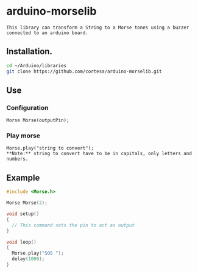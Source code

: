 # arduino-morselib
    This library can transform a String to a Morse tones using a buzzer connected to an arduino board.

## Installation.

```bash
cd ~/Arduino/libraries
git clone https://github.com/cortesa/arduino-morselib.git
```

## Use

### Configuration
    Morse Morse(outputPin);

### Play morse

    Morse.play("string to convert"); 
    **Note:** string to convert have to be in capitals, only letters and numbers.

## Example

```c++
#include <Morse.h>

Morse Morse(2);

void setup()
{
  // This command sets the pin to act as output
}

void loop()
{ 
  Morse.play("SOS ");
  delay(1000);
}
```


